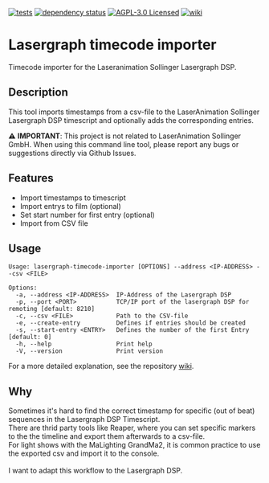 [![tests](https://github.com/d-strobel/lasergraph-dsp-timecode-importer/actions/workflows/test.yml/badge.svg)](https://github.com/d-strobel/lasergraph-dsp-timecode-importer/actions/workflows/test.yml)
[![dependency status](https://deps.rs/repo/github/d-strobel/lasergraph-dsp-timecode-importer/status.svg)](https://deps.rs/repo/github/d-strobel/lasergraph-dsp-timecode-importer)
[![AGPL-3.0 Licensed](https://img.shields.io/github/license/d-strobel/lasergraph-dsp-timecode-importer)](https://github.com/d-strobel/lasergraph-dsp-timecode-importer/blob/main/LICENSE)
[![wiki](https://badgen.net/static/github/wiki/blue)](https://github.com/laser-zentrale-de/lasergraph-timecode-importer/wiki)

# Lasergraph timecode importer

Timecode importer for the Laseranimation Sollinger Lasergraph DSP.

## Description

This tool imports timestamps from a csv-file to the LaserAnimation Sollinger Lasergraph DSP timescript and optionally adds the corresponding entries.<br>

⚠️ **IMPORTANT**: This project is not related to LaserAnimation Sollinger GmbH. When using this command line tool, please report any bugs or suggestions directly via Github Issues.

## Features

- Import timestamps to timescript
- Import entrys to film (optional)
- Set start number for first entry (optional)
- Import from CSV file

## Usage

```shell
Usage: lasergraph-timecode-importer [OPTIONS] --address <IP-ADDRESS> --csv <FILE>

Options:
  -a, --address <IP-ADDRESS>  IP-Address of the Lasergraph DSP
  -p, --port <PORT>           TCP/IP port of the lasergraph DSP for remoting [default: 8210]
  -c, --csv <FILE>            Path to the CSV-file
  -e, --create-entry          Defines if entries should be created
  -s, --start-entry <ENTRY>   Defines the number of the first Entry [default: 0]
  -h, --help                  Print help
  -V, --version               Print version
```

For a more detailed explanation, see the repository [wiki](https://github.com/laser-zentrale-de/lasergraph-timecode-importer/wiki).

## Why

Sometimes it's hard to find the correct timestamp for specific (out of beat) sequences in the Lasergraph DSP Timescript.<br>
There are thrid party tools like Reaper, where you can set specific markers to the the timeline and export them afterwards to a csv-file.<br>
For light shows with the MaLighting GrandMa2, it is common practice to use the exported csv and import it to the console.<br>
<br>
I want to adapt this workflow to the Lasergraph DSP.
